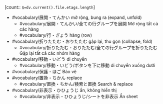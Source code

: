 [count:: `$=dv.current().file.etags.length`]

- #vocabulary/展開・てんかい mở rộng, bung ra (expand, unfold)
	- #vocabulary/展開・てんかい/全ての行グループを展開 Mở rộng tất cả các hàng
	- #vocabulary/行・ぎょう hàng (row)
- #vocabulary/折りたたむ・おりたたむ gập lại, thu gọn (collapse, fold)
	- #vocabulary/折りたたむ・おりたたむ/全ての行グループを折りたたむ Gập lại tất cả các nhóm hàng
- #vocabulary/移動・いどう di chuyển
	- #vocabulary/移動・いどう/ボタンを下に移動 di chuyển xuống dưới
- #vocabulary/保護・ほご Bảo vệ
- #vocabulary/置換・ちかん replace
	- #vocabulary/置換・ちかん/検索と置換 Search & replace
- #vocabulary/非表示・ひひょうじ ẩn, không hiển thị
	- #vocabulary/非表示・ひひょうじ/シートを非表示 Ẩn sheet